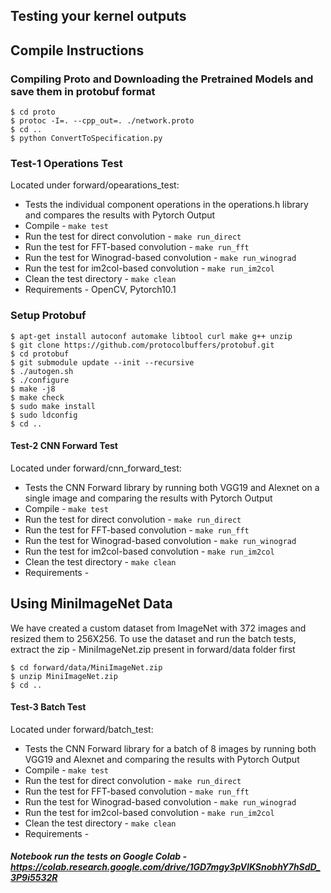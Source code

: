 ## Testing your kernel outputs

## Compile Instructions

### Compiling Proto and Downloading the Pretrained Models and save them in protobuf format

```
$ cd proto
$ protoc -I=. --cpp_out=. ./network.proto
$ cd ..
$ python ConvertToSpecification.py
```

### Test-1 Operations Test 
Located under forward/opearations_test:
* Tests the individual component operations in the operations.h library and compares the results with Pytorch Output
* Compile - `make test`
* Run the test for direct convolution - `make run_direct` 
* Run the test for FFT-based convolution - `make run_fft`
* Run the test for Winograd-based convolution - `make run_winograd` 
* Run the test for im2col-based convolution - `make run_im2col`
* Clean the test directory - `make clean`
* Requirements - OpenCV, Pytorch10.1

### Setup Protobuf
```shell
$ apt-get install autoconf automake libtool curl make g++ unzip
$ git clone https://github.com/protocolbuffers/protobuf.git
$ cd protobuf
$ git submodule update --init --recursive
$ ./autogen.sh
$ ./configure
$ make -j8
$ make check
$ sudo make install
$ sudo ldconfig 
$ cd ..
```

#### Test-2 CNN Forward Test 
Located under forward/cnn_forward_test:
* Tests the CNN Forward library by running both VGG19 and Alexnet on a single image and comparing the results with Pytorch Output
* Compile - `make test`
* Run the test for direct convolution - `make run_direct` 
* Run the test for FFT-based convolution - `make run_fft`
* Run the test for Winograd-based convolution - `make run_winograd` 
* Run the test for im2col-based convolution - `make run_im2col`
* Clean the test directory - `make clean`
* Requirements - 

## Using MiniImageNet Data
We have created a custom dataset from ImageNet with 372 images and resized them to 256X256. To use the dataset and run the batch tests, extract the zip - MiniImageNet.zip present in forward/data folder first

```
$ cd forward/data/MiniImageNet.zip
$ unzip MiniImageNet.zip
$ cd ..
```

#### Test-3 Batch Test 
Located under forward/batch_test:
* Tests the CNN Forward library for a batch of 8 images by running both VGG19 and Alexnet and comparing the results with Pytorch Output
* Compile - `make test`
* Run the test for direct convolution - `make run_direct` 
* Run the test for FFT-based convolution - `make run_fft`
* Run the test for Winograd-based convolution - `make run_winograd` 
* Run the test for im2col-based convolution - `make run_im2col`
* Clean the test directory - `make clean`
* Requirements - 

##### Notebook run the tests on Google Colab - https://colab.research.google.com/drive/1GD7mgy3pVIKSnobhY7hSdD_3P9i5532R
